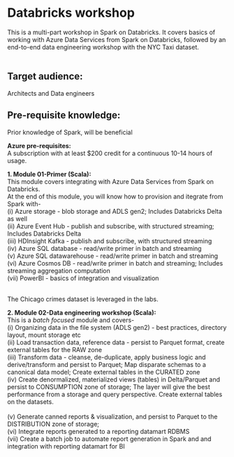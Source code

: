 # Databricks workshop

This is a multi-part workshop in Spark on Databricks. It covers basics of working with Azure Data Services from Spark on Databricks, followed by an end-to-end data engineering workshop with the NYC Taxi dataset.<br>
<br>
## Target audience:
Architects and Data engineers<br>

##  Pre-requisite knowledge:
Prior knowledge of Spark, will be beneficial<br>

**Azure pre-requisites:**<br>
A subscription with at least $200 credit for a continuous 10-14 hours of usage.<br>

**1.  Module 01-Primer (Scala):** <br>
This module covers integrating with Azure Data Services from Spark on Databricks.<br>
At the end of this module, you will know how to provision and itegrate from Spark with-<br>
(i) Azure storage - blob storage and ADLS gen2; Includes Databricks Delta as well<br>
(ii) Azure Event Hub - publish and subscribe, with structured streaming; Includes Databricks Delta<br>
(iii) HDInsight Kafka - publish and subscribe, with structured streaming<br>
(iv) Azure SQL database - read/write primer in batch and streaming<br>
(v) Azure SQL datawarehouse - read/write primer in batch and streaming<br>
(vi) Azure Cosmos DB - read/write primer in batch and streaming; Includes streaming aggregation computation<br>
(vii) PowerBI - basics of integration and visualization<br><br>

The Chicago crimes dataset is leveraged in the labs.

**2.  Module 02-Data engineering workshop (Scala):** <br>
This is a *batch focused* module and covers-<br>
(i) Organizing data in the file system (ADLS gen2) - best practices, directory layout, mount storage etc<br>
(ii) Load transaction data, reference data - persist to Parquet format, create external tables for the RAW zone<br>
(iii) Transform data - cleanse, de-duplicate, apply business logic and derive/transform and persist to Parquet; Map disparate schemas to a canonical data model; Create external tables in the CURATED zone<br>
(iv) Create denormalized, materialized views (tables) in Delta/Parquet and persist to CONSUMPTION zone of storage; The layer will give the best performance from a storage and query perspective.  Create external tables on the datasets.<br>  
(v) Generate canned reports & visualization, and persist to Parquet to the DISTRIBUTION zone of storage;<br>
(vi) Integrate reports generated to a reporting datamart RDBMS<br>
(vii) Create a batch job to automate report generation in Spark and and integration with reporting datamart for BI<br>
